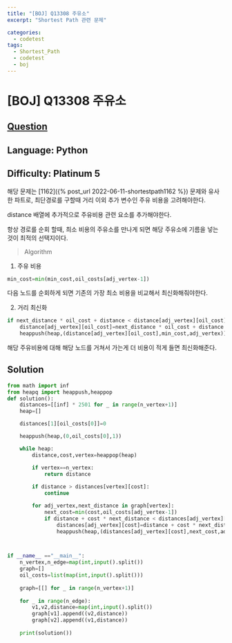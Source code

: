 ```yaml
---
title: "[BOJ] Q13308 주유소"
excerpt: "Shortest Path 관련 문제"

categories:
  - codetest
tags:
  - Shortest_Path
  - codetest
  - boj
---
```

# [BOJ] Q13308 주유소
## [Question](https://www.acmicpc.net/problem/13308)
## Language: Python
## Difficulty: Platinum 5

해당 문제는 [1162]({% post_url 2022-06-11-shortestpath1162 %}) 문제와 유사한 파트로, 최단경로를 구할때 거리 이외 추가 변수인 주유 비용을 고려해야한다.

distance 배열에 추가적으로 주유비용 관련 요소를 추가해야한다.


항상 경로를 순회 할때, 최소 비용의 주유소를 만나게 되면 해당 주유소에 기름을 넣는 것이 최적의 선택지이다.

> Algorithm 

1. 주유 비용

```python
min_cost=min(min_cost,oil_costs[adj_vertex-1])
```
다음 노드를 순회하게 되면 기존의 가장 최소 비용을 비교해서 최신화해줘야한다.

2. 거리 최신화

```python
if next_distance * oil_cost + distance < distance[adj_vertex][oil_cost]:
    distance[adj_vertex][oil_cost]=next_distance * oil_cost + distance
    heappush(heap,(distance[adj_vertex][oil_cost],min_cost,adj_vertex))
```

해당 주유비용에 대해 해당 노드를 거쳐서 가는게 더 비용이 적게 들면 최신화해준다.

## Solution

```python
from math import inf
from heapq import heappush,heappop
def solution():
    distances=[[inf] * 2501 for _ in range(n_vertex+1)]
    heap=[]

    distances[1][oil_costs[0]]=0

    heappush(heap,(0,oil_costs[0],1))

    while heap:
        distance,cost,vertex=heappop(heap)

        if vertex==n_vertex:
            return distance
        
        if distance > distances[vertex][cost]:
            continue

        for adj_vertex,next_distance in graph[vertex]:
            next_cost=min(cost,oil_costs[adj_vertex-1])
            if distance + cost * next_distance < distances[adj_vertex][cost]:
                distances[adj_vertex][cost]=distance + cost * next_distance 
                heappush(heap,(distances[adj_vertex][cost],next_cost,adj_vertex))



if __name__ =="__main__":
    n_vertex,n_edge=map(int,input().split())
    graph=[]
    oil_costs=list(map(int,input().split()))
    
    graph=[[] for _ in range(n_vertex+1)]
    
    for _ in range(n_edge):
        v1,v2,distance=map(int,input().split())
        graph[v1].append((v2,distance))
        graph[v2].append((v1,distance))
        
    print(solution())
```
